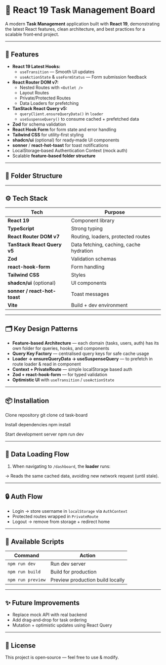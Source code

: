 # 📌 React 19 Task Management Board

A modern **Task Management** application built with **React 19**, demonstrating the latest React features, clean architecture, and best practices for a scalable front‑end project.

---

## 🚀 Features

- **React 19 Latest Hooks:**
  - `useTransition` — Smooth UI updates
  - `useActionState` & `useFormStatus` — Form submission feedback
- **React Router DOM v7:**
  - Nested Routes with `<Outlet />`
  - Layout Routes
  - Private/Protected Routes
  - Data Loaders for prefetching
- **TanStack React Query v5:**
  - `queryClient.ensureQueryData()` in `loader`
  - `useSuspenseQuery()` to consume cached + prefetched data
- **Zod** for schema validation
- **React Hook Form** for form state and error handling
- **Tailwind CSS** for utility‑first styling
- **shadcn/ui** (optional) for ready‑made UI components
- **sonner** / **react-hot-toast** for toast notifications
- LocalStorage‑based Authentication Context (mock auth)
- Scalable **feature‑based folder structure**

---

## 📂 Folder Structure

---

## ⚙️ Tech Stack

| Tech                         | Purpose                                 |
| ---------------------------- | --------------------------------------- |
| **React 19**                 | Component library                       |
| **TypeScript**               | Strong typing                           |
| **React Router DOM v7**      | Routing, loaders, protected routes      |
| **TanStack React Query v5**  | Data fetching, caching, cache hydration |
| **Zod**                      | Validation schemas                      |
| **react-hook-form**          | Form handling                           |
| **Tailwind CSS**             | Styles                                  |
| **shadcn/ui** (optional)     | UI components                           |
| **sonner / react-hot-toast** | Toast messages                          |
| **Vite**                     | Build + dev environment                 |

---

## 🗂 Key Design Patterns

- **Feature-based Architecture** — each domain (tasks, users, auth) has its own folder for queries, hooks, and components
- **Query Key Factory** — centralised query keys for safe cache usage
- **Loader → ensureQueryData → useSuspenseQuery** — to prefetch in route loader & read in component
- **Context + PrivateRoute** — simple localStorage based auth
- **Zod + react-hook-form** — for typed validation
- **Optimistic UI** with `useTransition` / `useActionState`

---

## 📦 Installation

Clone repository
git clone <your-repo-url>
cd task-board

Install dependencies
npm install

Start development server
npm run dev

---

## 🚏 Data Loading Flow

1. When navigating to `/dashboard`, the **loader** runs:

→ Reads the same cached data, avoiding new network request (until stale).

---

## 🔒 Auth Flow

- Login → store username in `localStorage` via `AuthContext`
- Protected routes wrapped in `PrivateRoute`
- Logout → remove from storage + redirect home

---

## 📝 Available Scripts

| Command           | Action                           |
| ----------------- | -------------------------------- |
| `npm run dev`     | Run dev server                   |
| `npm run build`   | Build for production             |
| `npm run preview` | Preview production build locally |

---

## ✨ Future Improvements

- Replace mock API with real backend
- Add drag‑and‑drop for task ordering
- Mutation + optimistic updates using React Query

---

## 📄 License

This project is open‑source — feel free to use & modify.
